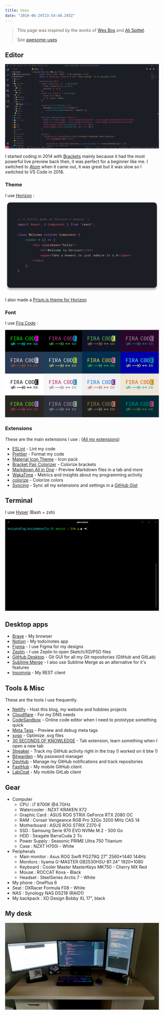 ```yaml
---
title: Uses
date: "2019-06-24T23:54:40.245Z"
---
```


> This page was inspired by the works of [Wes Bos](https://wesbos.com/uses/) and [Ali Spittel](https://zen-of-programming.com/uses/).
> 
> See [awesome-uses](https://github.com/wesbos/awesome-uses)

## Editor

![VSCode](./images/vscode.png)

I started coding in 2014 with [Brackets](http://brackets.io/) mainly because it had the most powerful live preview back then, it was perfect for a beginner like me.
I switched to [Atom](https://atom.io/) when it came out, it was great but it was slow so I switched to VS Code in 2018.

### Theme

I use [Horizon](https://marketplace.visualstudio.com/items?itemName=jolaleye.horizon-theme-vscode) :

![Horizon](./images/horizon.png)

I also made a [Prism.js theme for Horizon](https://github.com/KeziahMoselle/horizon-prismjs-theme)

### Font

I use [Fira Code](https://github.com/tonsky/FiraCode) :

![Fira](./images/fira.svg)

### Extensions

These are the main extensions I use : ([All my extensions](https://gist.github.com/KeziahMoselle/68b4ed2ccbfea5bd15fd8506386841dc))

- [ESLint](https://marketplace.visualstudio.com/items?itemName=dbaeumer.vscode-eslint) - Lint my code
- [Prettier](https://marketplace.visualstudio.com/items?itemName=esbenp.prettier-vscode) - Format my code
- [Material Icon Theme](https://marketplace.visualstudio.com/items?itemName=PKief.material-icon-theme) - Icon pack
- [Bracket Pair Colorizer](https://marketplace.visualstudio.com/items?itemName=CoenraadS.bracket-pair-colorizer) - Colorize brackets
- [Markdown All in One](https://marketplace.visualstudio.com/items?itemName=yzhang.markdown-all-in-one) - Preview Markdown files in a tab and more
- [WakaTime](https://marketplace.visualstudio.com/items?itemName=WakaTime.vscode-wakatime) - Metrics and insights about my programming activity
- [colorize](https://marketplace.visualstudio.com/items?itemName=kamikillerto.vscode-colorize) - Colorize colors
- [Syncing](https://marketplace.visualstudio.com/items?itemName=nonoroazoro.syncing) - Sync all my extensions and settings in a [GitHub Gist](https://gist.github.com/KeziahMoselle/68b4ed2ccbfea5bd15fd8506386841dc)

## Terminal

I use [Hyper](https://hyper.is/) (Bash + zsh)

![Hyper](./images/hyper.png)

## Desktop apps

- [Brave](https://brave.com/) - My browser
- [Notion](https://notion.so) - My todo/notes app
- [Figma](https://www.figma.com/) - I use Figma for my designs
- [Zeplin](https://zeplin.io) - I use Zeplin to open Sketch/XD/PSD files
- [GitHub Desktop](https://desktop.github.com/) - Git GUI for all my Git repositories (GitHub and GitLab)
- [Sublime Merge](https://www.sublimemerge.com/) - I also use Sublime Merge as an alternative for it's features
- [Insomnia](https://insomnia.rest/) - My REST client

## Tools & Misc

These are the tools I use frequently.

- [Netlify](https://www.netlify.com/) - Host this blog, my website and hobbies projects
- [Cloudflare](https://www.cloudflare.com/) - For my DNS needs
- [CodeSandbox](https://codesandbox.io/) - Online code editor when I need to prototype something quick
- [Meta Tags](https://metatags.io/) - Preview and debug meta tags
- [svgo](https://github.com/svg/svgo) - Optimize .svg files
- [30 SECONDS OF KNOWLEDGE](https://30secondsofknowledge.com/) - Tab extension, learn something when I open a new tab
- [Streaker](https://github.com/jamieweavis/streaker) - Track my GitHub activity right in the tray (I worked on it btw !)
- [Bitwarden](https://bitwarden.com/) - My password manager
- [DevHub](https://devhubapp.com/) - Manage my GitHub notifications and track repositories
- [FastHub](https://github.com/k0shk0sh/FastHub) - My mobile GitHub client
- [LabCoat](https://gitlab.com/Commit451/LabCoat) - My mobile GitLab client

## Gear

- Computer
  - CPU : i7 8700K @4.7GHz
  - Watercooler : NZXT KRAKEN X72
  - Graphic Card : ASUS ROG STRIX GeForce RTX 2080 OC
  - RAM : Corsair Vengeance RGB Pro 32Go 3200 MHz CAS 14
  - Motherboard : ASUS ROG STRIX Z370-E
  - SSD : Samsung Serie 970 EVO NVMe M.2 - 500 Go
  - HDD : Seagate BarraCuda 2 To
  - Power Supply : Seasonic PRIME Ultra 750 Titanium
  - Case : NZXT H700i - White
- Peripherals
  - Main monitor : Asus ROG Swift PG279Q 27" 2560*1440 144Hz
  - Monitors : Iiyama G-MASTER GB2530HSU-B1 24" 1920*1080
  - Keyboard : Cooler Master MasterKeys MK750 - Cherry MX Red
  - Mouse : ROCCAT Kova - Black
  - Headset : SteelSeries Arctis 7 - White
- My phone : OnePlus 6
- Seat : DXRacer Formula F08 - White
- NAS : Synology NAS DS218 (RAID1)
- My backpack : XD Design Bobby XL 17", black

## My desk

![My Desk](./images/desk.jpg)